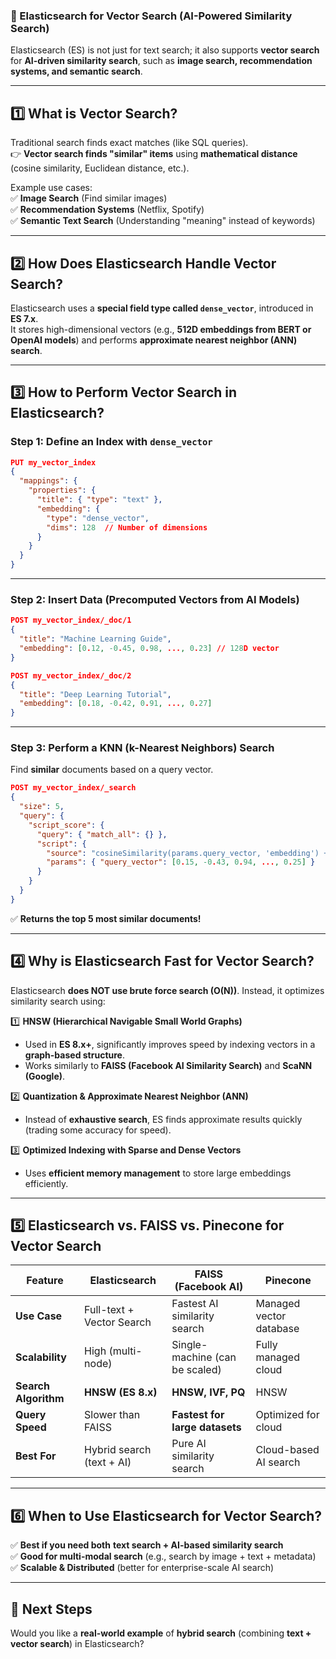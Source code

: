 ### **🔹 Elasticsearch for Vector Search (AI-Powered Similarity Search)**  

Elasticsearch (ES) is not just for text search; it also supports **vector search** for **AI-driven similarity search**, such as **image search, recommendation systems, and semantic search**.

---

## **1️⃣ What is Vector Search?**  
Traditional search finds exact matches (like SQL queries).  
👉 **Vector search finds "similar" items** using **mathematical distance** (cosine similarity, Euclidean distance, etc.).  

Example use cases:  
✅ **Image Search** (Find similar images)  
✅ **Recommendation Systems** (Netflix, Spotify)  
✅ **Semantic Text Search** (Understanding "meaning" instead of keywords)  

---

## **2️⃣ How Does Elasticsearch Handle Vector Search?**  

Elasticsearch uses a **special field type called `dense_vector`**, introduced in **ES 7.x**.  
It stores high-dimensional vectors (e.g., **512D embeddings from BERT or OpenAI models**) and performs **approximate nearest neighbor (ANN) search**.  

---

## **3️⃣ How to Perform Vector Search in Elasticsearch?**  

### **Step 1: Define an Index with `dense_vector`**
```json
PUT my_vector_index
{
  "mappings": {
    "properties": {
      "title": { "type": "text" },
      "embedding": {
        "type": "dense_vector",
        "dims": 128  // Number of dimensions
      }
    }
  }
}
```

---

### **Step 2: Insert Data (Precomputed Vectors from AI Models)**
```json
POST my_vector_index/_doc/1
{
  "title": "Machine Learning Guide",
  "embedding": [0.12, -0.45, 0.98, ..., 0.23] // 128D vector
}

POST my_vector_index/_doc/2
{
  "title": "Deep Learning Tutorial",
  "embedding": [0.18, -0.42, 0.91, ..., 0.27]
}
```

---

### **Step 3: Perform a KNN (k-Nearest Neighbors) Search**  
Find **similar** documents based on a query vector.

```json
POST my_vector_index/_search
{
  "size": 5,
  "query": {
    "script_score": {
      "query": { "match_all": {} },
      "script": {
        "source": "cosineSimilarity(params.query_vector, 'embedding') + 1.0",
        "params": { "query_vector": [0.15, -0.43, 0.94, ..., 0.25] }
      }
    }
  }
}
```
✅ **Returns the top 5 most similar documents!**

---

## **4️⃣ Why is Elasticsearch Fast for Vector Search?**  

Elasticsearch **does NOT use brute force search (O(N))**. Instead, it optimizes similarity search using:  

1️⃣ **HNSW (Hierarchical Navigable Small World Graphs)**  
   - Used in **ES 8.x+**, significantly improves speed by indexing vectors in a **graph-based structure**.  
   - Works similarly to **FAISS (Facebook AI Similarity Search)** and **ScaNN (Google)**.  

2️⃣ **Quantization & Approximate Nearest Neighbor (ANN)**
   - Instead of **exhaustive search**, ES finds approximate results quickly (trading some accuracy for speed).  

3️⃣ **Optimized Indexing with Sparse and Dense Vectors**
   - Uses **efficient memory management** to store large embeddings efficiently.  

---

## **5️⃣ Elasticsearch vs. FAISS vs. Pinecone for Vector Search**  

| Feature | **Elasticsearch** | **FAISS (Facebook AI)** | **Pinecone** |
|---------|----------------|-------------------|------------|
| **Use Case** | Full-text + Vector Search | Fastest AI similarity search | Managed vector database |
| **Scalability** | High (multi-node) | Single-machine (can be scaled) | Fully managed cloud |
| **Search Algorithm** | **HNSW (ES 8.x)** | **HNSW, IVF, PQ** | HNSW |
| **Query Speed** | Slower than FAISS | **Fastest for large datasets** | Optimized for cloud |
| **Best For** | Hybrid search (text + AI) | Pure AI similarity search | Cloud-based AI search |

---

## **6️⃣ When to Use Elasticsearch for Vector Search?**  

✅ **Best if you need both** **text search + AI-based similarity search**  
✅ **Good for multi-modal search** (e.g., search by image + text + metadata)  
✅ **Scalable & Distributed** (better for enterprise-scale AI search)  

---

## **🚀 Next Steps**
Would you like a **real-world example** of **hybrid search** (combining **text + vector search**) in Elasticsearch?